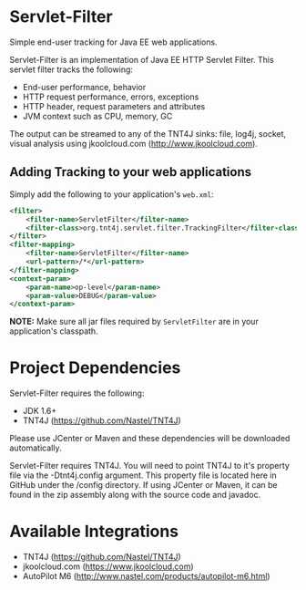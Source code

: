 # Servlet-Filter
Simple end-user tracking for Java EE web applications.

Servlet-Filter is an implementation of Java EE HTTP Servlet Filter. This servlet filter tracks the following:
* End-user performance, behavior
* HTTP request performance, errors, exceptions
* HTTP header, request parameters and attributes
* JVM context such as CPU, memory, GC

The output can be streamed to any of the TNT4J sinks: file, log4j, socket, visual analysis using jkoolcloud.com (http://www.jkoolcloud.com).

## Adding Tracking to your web applications
Simply add the following to your application's `web.xml`:
```xml
<filter>
	<filter-name>ServletFilter</filter-name>
	<filter-class>org.tnt4j.servlet.filter.TrackingFilter</filter-class>
</filter>
<filter-mapping>
	<filter-name>ServletFilter</filter-name>
	<url-pattern>/*</url-pattern>
</filter-mapping>
<context-param>
	<param-name>op-level</param-name>
	<param-value>DEBUG</param-value>
</context-param>
```
<b>NOTE:</b> Make sure all jar files required by `ServletFilter` are in your application's classpath.

# Project Dependencies
Servlet-Filter requires the following:
* JDK 1.6+
* TNT4J (https://github.com/Nastel/TNT4J)

Please use JCenter or Maven and these dependencies will be downloaded automatically. 

Servlet-Filter requires TNT4J. You will need to point TNT4J to it's property file via the -Dtnt4j.config argument. This property file is located here in GitHub under the /config directory. If using JCenter or Maven, it can be found in the zip assembly along with the source code and javadoc.


# Available Integrations
* TNT4J (https://github.com/Nastel/TNT4J)
* jkoolcloud.com (https://www.jkoolcloud.com)
* AutoPilot M6 (http://www.nastel.com/products/autopilot-m6.html)
